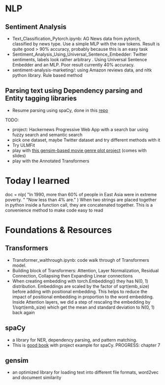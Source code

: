 # NLP

## Sentiment Analysis

- Text_Classification_Pytorch.ipynb: AG News data from pytorch, classified by news type. Use a simple MLP with the raw tokens. Result is quite good > 90% accuracy, probably because this is an easy task
- Sentiment_Analysis_Using_Universal_Sentence_Embedder: Twitter sentiments, labels look rather arbitrary . Using Universal Sentence Embedder and an MLP. Poor result currently 40% accuracy.
- sentiment-analysis-marketing/: using Amazon reviews data, and nltk python library. Rule based method

## Parsing text using Dependency parsing and Entity tagging libraries

- Resume parsing using spaCy, done in this [repo](https://github.com/hangjoni/resume-parsing)

TODO:

- project: Hackernews Progressive Web App with a search bar using fuzzy search and semantic search
- pick one dataset, maybe Twitter dataset and try different methods with it
- Try ULMFit
- play with [this gensim-based movie genre plot project](https://github.com/RaRe-Technologies/movie-plots-by-genre) (comes with slides)
- play with the Annotated Transformers

# Today I learned

doc = nlp(
"In 1990, more than 60% of people in East Asia were in extreme poverty. "
"Now less than 4% are."
)
When two strings are placed together in python inside a function call, they are concatenated together. This is a convenience method to make code easy to read

# Foundations & Resources

## Transformers

- Transformer_walthrough.ipynb: code walk through of Transformers model.
- Building block of Transformers: Attention, Layer Normalization, Residual Connection, Collapsing then Expanding Linear connections
- When creating embedding with torch.Embedding() they has N(0, 1) distribution. Embeddings are scaled by the factor of sqrt(emb_size) before adding with positional embedding. This helps to reduce the impact of positional embedding in proportion to the word embedding. Inside Attention layers, we did a step of rescaling the embedding by 1/sqrt(emb_size) which get the mean and standard deviation to N(0, 1) back again

## spaCy

- a library for NER, dependency parsing, and pattern matching.
- This is [good book](http://spacy.pythonhumanities.com/02_01_entityruler.html) with project example for spaCy. PROGRESS: chapter 7

## gensim

- an optimized library for loading text into different file formats, word2vec and document similarity
